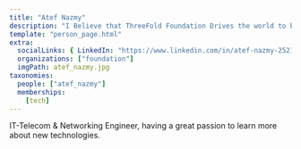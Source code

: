```yaml
---
title: "Atef Nazmy"
description: "I Believe that ThreeFold Foundation Drives the world to be Better and Greener.."
template: "person_page.html"
extra:
  socialLinks: { LinkedIn: "https://www.linkedin.com/in/atef-nazmy-2521b2134/" }
  organizations: ["foundation"]
  imgPath: atef_nazmy.jpg
taxonomies:
  people: ["atef_nazmy"]
  memberships:
    [tech]
---
```


IT-Telecom & Networking Engineer, having a great passion to learn more about new technologies.
